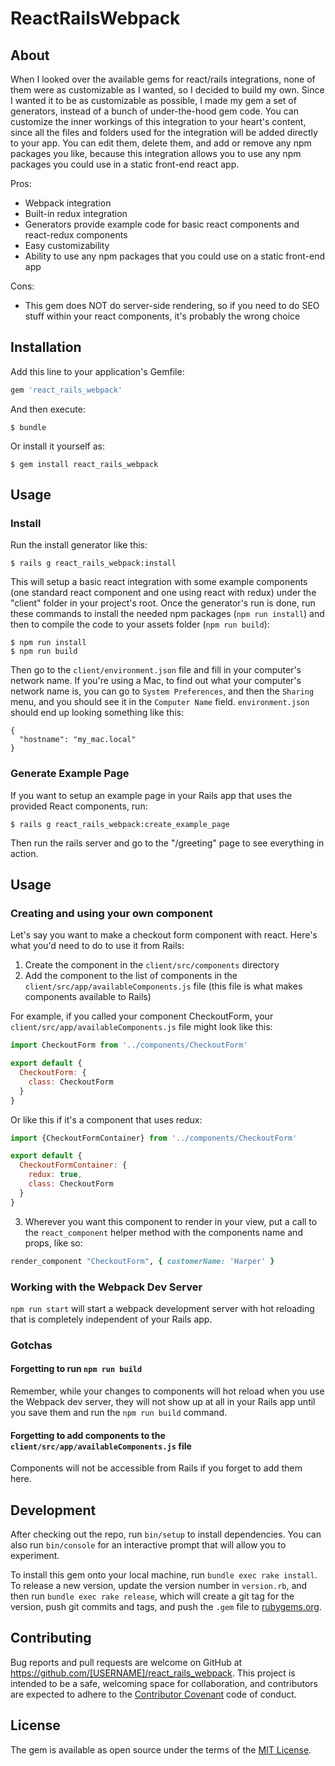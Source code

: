 # ReactRailsWebpack

## About

When I looked over the available gems for react/rails integrations, none of them were as customizable as I wanted, so I decided to build my own. Since I wanted it to be as customizable as possible, I made my gem a set of generators, instead of a bunch of under-the-hood gem code. You can customize the inner workings of this integration to your heart's content, since all the files and folders used for the integration will be added directly to your app. You can edit them, delete them, and add or remove any npm packages you like, because this integration allows you to use any npm packages you could use in a static front-end react app.

Pros:

- Webpack integration
- Built-in redux integration
- Generators provide example code for basic react components and react-redux components
- Easy customizability
- Ability to use any npm packages that you could use on a static front-end app

Cons:

- This gem does NOT do server-side rendering, so if you need to do SEO stuff within your react components, it's probably the wrong choice



## Installation

Add this line to your application's Gemfile:

```ruby
gem 'react_rails_webpack'
```

And then execute:

    $ bundle

Or install it yourself as:

    $ gem install react_rails_webpack

## Usage

### Install

Run the install generator like this:

    $ rails g react_rails_webpack:install

This will setup a basic react integration with some example components (one standard react component and one using react with redux) under the "client" folder in your project's root. Once the generator's run is done, run these commands to install the needed npm packages (`npm run install`) and then to compile the code to your assets folder (`npm run build`):

    $ npm run install
    $ npm run build

Then go to the `client/environment.json` file and fill in your computer's network name. If you're using a Mac, to find out what your computer's network name is, you can go to `System Preferences`, and then the `Sharing` menu, and you should see it in the `Computer Name` field. `environment.json` should end up looking something like this:

```
{
  "hostname": "my_mac.local"
}
```

### Generate Example Page

If you want to setup an example page in your Rails app that uses the provided React components, run:

    $ rails g react_rails_webpack:create_example_page

Then run the rails server and go to the "/greeting" page to see everything in action.

## Usage

### Creating and using your own component

Let's say you want to make a checkout form component with react. Here's what you'd need to do to use it from Rails:

1. Create the component in the `client/src/components` directory
2. Add the component to the list of components in the `client/src/app/availableComponents.js` file (this file is what makes components available to Rails)

For example, if you called your component CheckoutForm, your `client/src/app/availableComponents.js` file might look like this:

```javascript
import CheckoutForm from '../components/CheckoutForm'

export default {
  CheckoutForm: {
    class: CheckoutForm
  }
}
```

Or like this if it's a component that uses redux:

```javascript
import {CheckoutFormContainer} from '../components/CheckoutForm'

export default {
  CheckoutFormContainer: {
    redux: true,
    class: CheckoutForm
  }
}
```

3. Wherever you want this component to render in your view, put a call to the `react_component` helper method with the components name and props, like so:

```ruby
render_component "CheckoutForm", { customerName: 'Harper' }
```


### Working with the Webpack Dev Server

`npm run start` will start a webpack development server with hot reloading that is completely independent of your Rails app.

### Gotchas

#### Forgetting to run `npm run build`

Remember, while your changes to components will hot reload when you use the Webpack dev server, they will not show up at all in your Rails app until you save them and run the `npm run build` command.

#### Forgetting to add components to the `client/src/app/availableComponents.js` file

Components will not be accessible from Rails if you forget to add them here.

## Development

After checking out the repo, run `bin/setup` to install dependencies. You can also run `bin/console` for an interactive prompt that will allow you to experiment.

To install this gem onto your local machine, run `bundle exec rake install`. To release a new version, update the version number in `version.rb`, and then run `bundle exec rake release`, which will create a git tag for the version, push git commits and tags, and push the `.gem` file to [rubygems.org](https://rubygems.org).

## Contributing

Bug reports and pull requests are welcome on GitHub at https://github.com/[USERNAME]/react_rails_webpack. This project is intended to be a safe, welcoming space for collaboration, and contributors are expected to adhere to the [Contributor Covenant](http://contributor-covenant.org) code of conduct.


## License

The gem is available as open source under the terms of the [MIT License](http://opensource.org/licenses/MIT).

